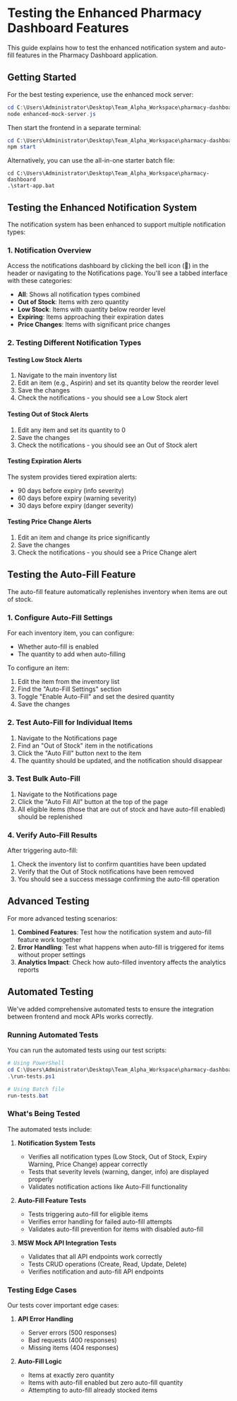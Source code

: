 # Testing the Enhanced Pharmacy Dashboard Features

This guide explains how to test the enhanced notification system and auto-fill features in the Pharmacy Dashboard application.

## Getting Started

For the best testing experience, use the enhanced mock server:

```powershell
cd C:\Users\Administrator\Desktop\Team_Alpha_Workspace\pharmacy-dashboard
node enhanced-mock-server.js
```

Then start the frontend in a separate terminal:

```powershell
cd C:\Users\Administrator\Desktop\Team_Alpha_Workspace\pharmacy-dashboard\frontend
npm start
```

Alternatively, you can use the all-in-one starter batch file:

```
cd C:\Users\Administrator\Desktop\Team_Alpha_Workspace\pharmacy-dashboard
.\start-app.bat
```

## Testing the Enhanced Notification System

The notification system has been enhanced to support multiple notification types:

### 1. Notification Overview

Access the notifications dashboard by clicking the bell icon (🔔) in the header or navigating to the Notifications page. You'll see a tabbed interface with these categories:

- **All**: Shows all notification types combined
- **Out of Stock**: Items with zero quantity
- **Low Stock**: Items with quantity below reorder level
- **Expiring**: Items approaching their expiration dates
- **Price Changes**: Items with significant price changes

### 2. Testing Different Notification Types

#### Testing Low Stock Alerts
1. Navigate to the main inventory list
2. Edit an item (e.g., Aspirin) and set its quantity below the reorder level
3. Save the changes
4. Check the notifications - you should see a Low Stock alert

#### Testing Out of Stock Alerts
1. Edit any item and set its quantity to 0
2. Save the changes
3. Check the notifications - you should see an Out of Stock alert

#### Testing Expiration Alerts
The system provides tiered expiration alerts:
- 90 days before expiry (info severity)
- 60 days before expiry (warning severity)
- 30 days before expiry (danger severity)

#### Testing Price Change Alerts
1. Edit an item and change its price significantly
2. Save the changes
3. Check the notifications - you should see a Price Change alert

## Testing the Auto-Fill Feature

The auto-fill feature automatically replenishes inventory when items are out of stock.

### 1. Configure Auto-Fill Settings

For each inventory item, you can configure:
- Whether auto-fill is enabled
- The quantity to add when auto-filling

To configure an item:
1. Edit the item from the inventory list
2. Find the "Auto-Fill Settings" section
3. Toggle "Enable Auto-Fill" and set the desired quantity
4. Save the changes

### 2. Test Auto-Fill for Individual Items

1. Navigate to the Notifications page
2. Find an "Out of Stock" item in the notifications
3. Click the "Auto Fill" button next to the item
4. The quantity should be updated, and the notification should disappear

### 3. Test Bulk Auto-Fill

1. Navigate to the Notifications page
2. Click the "Auto Fill All" button at the top of the page
3. All eligible items (those that are out of stock and have auto-fill enabled) should be replenished

### 4. Verify Auto-Fill Results

After triggering auto-fill:
1. Check the inventory list to confirm quantities have been updated
2. Verify that the Out of Stock notifications have been removed
3. You should see a success message confirming the auto-fill operation

## Advanced Testing

For more advanced testing scenarios:

1. **Combined Features**: Test how the notification system and auto-fill feature work together
2. **Error Handling**: Test what happens when auto-fill is triggered for items without proper settings
3. **Analytics Impact**: Check how auto-filled inventory affects the analytics reports

## Automated Testing

We've added comprehensive automated tests to ensure the integration between frontend and mock APIs works correctly.

### Running Automated Tests

You can run the automated tests using our test scripts:

```powershell
# Using PowerShell
cd C:\Users\Administrator\Desktop\Team_Alpha_Workspace\pharmacy-dashboard
.\run-tests.ps1

# Using Batch file
run-tests.bat
```

### What's Being Tested

The automated tests include:

1. **Notification System Tests**
   - Verifies all notification types (Low Stock, Out of Stock, Expiry Warning, Price Change) appear correctly
   - Tests that severity levels (warning, danger, info) are displayed properly
   - Validates notification actions like Auto-Fill functionality

2. **Auto-Fill Feature Tests**
   - Tests triggering auto-fill for eligible items
   - Verifies error handling for failed auto-fill attempts
   - Validates auto-fill prevention for items with disabled auto-fill

3. **MSW Mock API Integration Tests**
   - Validates that all API endpoints work correctly
   - Tests CRUD operations (Create, Read, Update, Delete)
   - Verifies notification and auto-fill API endpoints

### Testing Edge Cases

Our tests cover important edge cases:

1. **API Error Handling**
   - Server errors (500 responses)
   - Bad requests (400 responses)
   - Missing items (404 responses)

2. **Auto-Fill Logic**
   - Items at exactly zero quantity
   - Items with auto-fill enabled but zero auto-fill quantity
   - Attempting to auto-fill already stocked items
